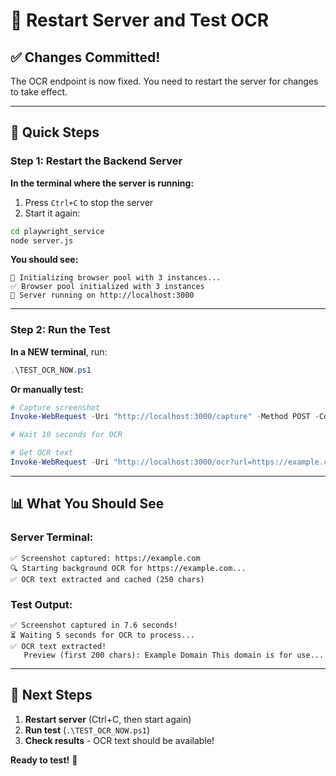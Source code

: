 # 🔄 Restart Server and Test OCR

## ✅ Changes Committed!

The OCR endpoint is now fixed. You need to restart the server for changes to take effect.

---

## 🚀 Quick Steps

### Step 1: Restart the Backend Server

**In the terminal where the server is running:**
1. Press `Ctrl+C` to stop the server
2. Start it again:

```bash
cd playwright_service
node server.js
```

**You should see:**
```
🚀 Initializing browser pool with 3 instances...
✅ Browser pool initialized with 3 instances
📡 Server running on http://localhost:3000
```

---

### Step 2: Run the Test

**In a NEW terminal**, run:

```powershell
.\TEST_OCR_NOW.ps1
```

**Or manually test:**

```powershell
# Capture screenshot
Invoke-WebRequest -Uri "http://localhost:3000/capture" -Method POST -ContentType "application/json" -Body '{"url":"https://example.com"}'

# Wait 10 seconds for OCR

# Get OCR text
Invoke-WebRequest -Uri "http://localhost:3000/ocr?url=https://example.com"
```

---

## 📊 What You Should See

### Server Terminal:
```
✅ Screenshot captured: https://example.com
🔍 Starting background OCR for https://example.com...
✅ OCR text extracted and cached (250 chars)
```

### Test Output:
```
✅ Screenshot captured in 7.6 seconds!
⏳ Waiting 5 seconds for OCR to process...
✅ OCR text extracted!
   Preview (first 200 chars): Example Domain This domain is for use...
```

---

## 🎯 Next Steps

1. **Restart server** (Ctrl+C, then start again)
2. **Run test** (`.\TEST_OCR_NOW.ps1`)
3. **Check results** - OCR text should be available!

**Ready to test!** 🚀

